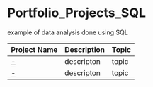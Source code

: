 # Portfolio_Projects_SQL
example of data analysis done using SQL

Project Name  | Description   |  Topic
------------- | ------------- | ------------------
[-](https://github.com/Bev0i/Portfolio_Projects_SQL/blob/main/%5BSQL%5DThe_1000_biggest_global_tech_company_in_the_world%20(1).ipynb)  | descripton  | topic
[-](link)  | descripton | topic
